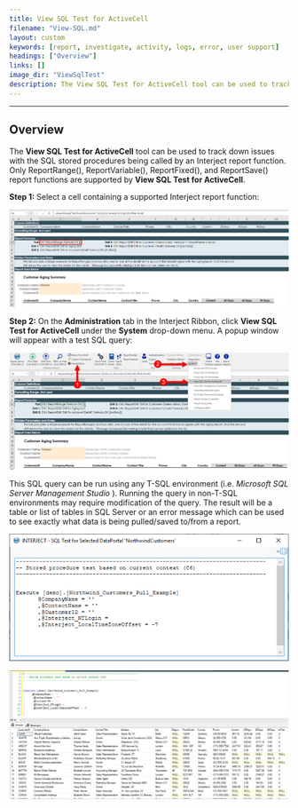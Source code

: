 ```yaml
---
title: View SQL Test for ActiveCell
filename: "View-SQL.md"
layout: custom
keywords: [report, investigate, activity, logs, error, user support]
headings: ["Overview"]
links: []
image_dir: "ViewSqlTest"
description: The View SQL Test for ActiveCell tool can be used to track down issues with the SQL stored procedures being called by an Interject report function.
---
```

* * *

## Overview

The **View SQL Test for ActiveCell** tool can be used to track down issues with the SQL stored procedures being called by an Interject report function. Only ReportRange(), ReportVariable(), ReportFixed(), and ReportSave() report functions are supported by **View SQL Test for ActiveCell**.

**Step 1:** Select a cell containing a supported Interject report function:

![](/images/ViewSqlTest/29.jpg)
<br>

**Step 2:** On the **Administration** tab in the Interject Ribbon, click **View SQL Test for ActiveCell** under the **System** drop-down menu. A popup window will appear with a test SQL query:

![](/images/ViewSqlTest/30.jpg)
<br>

This SQL query can be run using any T-SQL environment (i.e. _Microsoft SQL Server Management Studio_ ). Running the query in non-T-SQL environments may require modification of the query. The result will be a table or list of tables in SQL Server or an error message which can be used to see exactly what data is being pulled/saved to/from a report.

![](/images/ViewSqlTest/SQLQuery.png)
<br>

![](/images/ViewSqlTest/SQLQueryTest.png)
<br>
